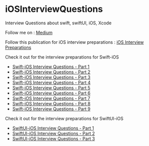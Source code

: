 # iOSInterviewQuestions
Interview Questions about swift, swiftUI, iOS, Xcode

Follow me on : [Medium](https://medium.com/@baljitKaurGoraya)

Follow this publication for iOS interview preparations : [iOS Interview Preparations](https://medium.com/swift-interview-preparations)

Check it out for the interview preparations for Swift-iOS
- [Swift-iOS Interview Questions - Part 1](https://medium.com/swift-interview-preparations/ios-interview-questions-part-1-29f1a48b9cbf)
- [Swift-iOS Interview Questions - Part 2](https://medium.com/swift-interview-preparations/ios-interview-questions-part-2-4e6903921d61)
- [Swift-iOS Interview Questions - Part 3](https://medium.com/swift-interview-preparations/ios-interview-questions-part-3-2804c5de9e52)
- [Swift-iOS Interview Questions - Part 4](https://medium.com/@baljitKaurGoraya/ios-interview-questions-part-4-daa9aa8f976d)
- [Swift-iOS Interview Questions - Part 5](https://medium.com/swift-interview-preparations/ios-interview-questions-part-5-87e88104beb0)
- [Swift-iOS Interview Questions - Part 6](https://medium.com/swift-interview-preparations/ios-interview-questions-part-6-88e23a810b78)
- [Swift-iOS Interview Questions - Part 7](https://medium.com/swift-interview-preparations/ios-interview-questions-part-7-86894abed8e8)
- [Swift-iOS Interview Questions - Part 8](https://medium.com/swift-interview-preparations/swift-ios-interview-questions-part-8-124723f72c08)
- [Swift-iOS Interview Questions - Part 9](https://medium.com/swift-interview-preparations/swift-ios-interview-questions-part-9-34769750ed46)

Check it out for the interview preparations for SwiftUI-iOS

- [SwiftUI-iOS Interview Questions - Part 1](https://medium.com/@baljitKaurGoraya/swiftui-ios-interview-preparations-part-1-1c3051505617)
- [SwiftUI-iOS Interview Questions - Part 2](https://medium.com/swiftui-interview-preparations/swiftui-ios-interview-preparations-part-2-52830fdeb26a)
- [SwiftUI-iOS Interview Questions - Part 3](https://medium.com/swiftui-interview-preparations/swiftui-ios-interview-preparations-part-3-5df2a550fef3)
